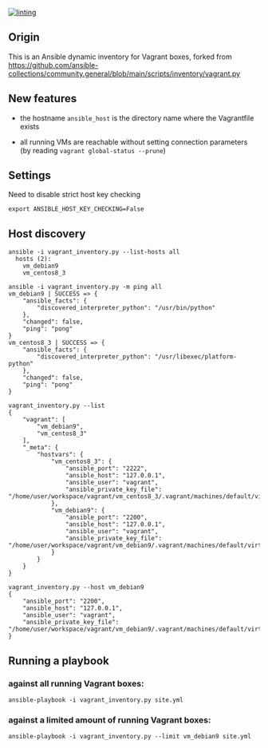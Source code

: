 [![linting](https://github.com/horni23/vagrant-ansible-dynamic-inventory/actions/workflows/lint.yaml/badge.svg)](https://github.com/horni23/vagrant-ansible-dynamic-inventory/actions/workflows/lint.yaml)


## Origin
This is an Ansible dynamic inventory for Vagrant boxes, forked from https://github.com/ansible-collections/community.general/blob/main/scripts/inventory/vagrant.py

## New features
- the hostname `ansible_host` is the directory name where the Vagrantfile exists

- all running VMs are reachable without setting connection parameters (by reading `vagrant global-status --prune`)

## Settings
Need to disable strict host key checking
```
export ANSIBLE_HOST_KEY_CHECKING=False
```

## Host discovery
```
ansible -i vagrant_inventory.py --list-hosts all 
  hosts (2):
    vm_debian9
    vm_centos8_3
```

```shell
ansible -i vagrant_inventory.py -m ping all
vm_debian9 | SUCCESS => {
    "ansible_facts": {
        "discovered_interpreter_python": "/usr/bin/python"
    },
    "changed": false,
    "ping": "pong"
}
vm_centos8_3 | SUCCESS => {
    "ansible_facts": {
        "discovered_interpreter_python": "/usr/libexec/platform-python"
    },
    "changed": false,
    "ping": "pong"
}
```

```
vagrant_inventory.py --list                  
{
    "vagrant": [
        "vm_debian9", 
        "vm_centos8_3"
    ], 
    "_meta": {
        "hostvars": {
            "vm_centos8_3": {
                "ansible_port": "2222", 
                "ansible_host": "127.0.0.1", 
                "ansible_user": "vagrant", 
                "ansible_private_key_file": "/home/user/workspace/vagrant/vm_centos8_3/.vagrant/machines/default/virtualbox/private_key"
            }, 
            "vm_debian9": {
                "ansible_port": "2200", 
                "ansible_host": "127.0.0.1", 
                "ansible_user": "vagrant", 
                "ansible_private_key_file": "/home/user/workspace/vagrant/vm_debian9/.vagrant/machines/default/virtualbox/private_key"
            }
        }
    }
}
```

```
vagrant_inventory.py --host vm_debian9        
{
    "ansible_port": "2200", 
    "ansible_host": "127.0.0.1", 
    "ansible_user": "vagrant", 
    "ansible_private_key_file": "/home/user/workspace/vagrant/vm_debian9/.vagrant/machines/default/virtualbox/private_key"
}
```

## Running a playbook 

### against all running Vagrant boxes:
```
ansible-playbook -i vagrant_inventory.py site.yml
```

### against a limited amount of running Vagrant boxes:
```
ansible-playbook -i vagrant_inventory.py --limit vm_debian9 site.yml
```
